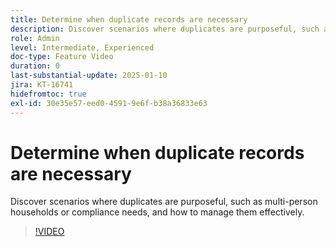 ```yaml
---
title: Determine when duplicate records are necessary
description: Discover scenarios where duplicates are purposeful, such as multi-person households or compliance needs, and how to manage them effectively.
role: Admin
level: Intermediate, Experienced
doc-type: Feature Video
duration: 0
last-substantial-update: 2025-01-10
jira: KT-16741
hidefromtoc: true
exl-id: 30e35e57-eed0-4591-9e6f-b38a36833e63
---
```

# Determine when duplicate records are necessary

Discover scenarios where duplicates are purposeful, such as multi-person households or compliance needs, and how to manage them effectively.

>[!VIDEO](https://video.tv.adobe.com/v/3441949/?learn=on&enablevpops)
